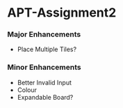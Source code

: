 # APT-Assignment2


### Major Enhancements
- Place Multiple Tiles?

### Minor Enhancements
- Better Invalid Input
- Colour
- Expandable Board?